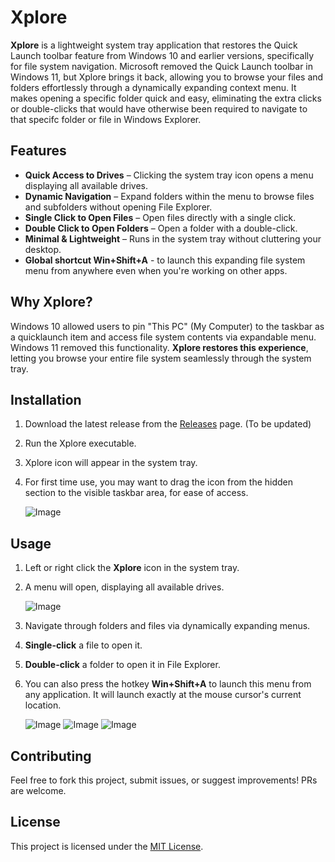 # Xplore

**Xplore** is a lightweight system tray application that restores the Quick Launch toolbar feature from Windows 10 and earlier versions, specifically for file system navigation. Microsoft removed the Quick Launch toolbar in Windows 11, but Xplore brings it back, allowing you to browse your files and folders effortlessly through a dynamically expanding context menu. It makes opening a specific folder quick and easy, eliminating the extra clicks or double-clicks that would have otherwise been required to navigate to that specifc folder or file in Windows Explorer.

## Features

- **Quick Access to Drives** – Clicking the system tray icon opens a menu displaying all available drives.  
- **Dynamic Navigation** – Expand folders within the menu to browse files and subfolders without opening File Explorer.  
- **Single Click to Open Files** – Open files directly with a single click.  
- **Double Click to Open Folders** – Open a folder with a double-click.  
- **Minimal & Lightweight** – Runs in the system tray without cluttering your desktop.
- **Global shortcut Win+Shift+A** - to launch this expanding file system menu from anywhere even when you're working on other apps. 

## Why Xplore?

Windows 10 allowed users to pin "This PC" (My Computer) to the taskbar as a quicklaunch item and access file system contents via expandable menu. Windows 11 removed this functionality. **Xplore restores this experience**, letting you browse your entire file system seamlessly through the system tray.

## Installation

1. Download the latest release from the [Releases](https://github.com/your-username/Xplore/releases) page.  (To be updated)
2. Run the Xplore executable.   
3. Xplore icon will appear in the system tray.
4. For first time use, you may want to drag the icon from the hidden section to the visible taskbar area, for ease of access.
   
     ![Image](https://github.com/user-attachments/assets/0a4e2cbc-0975-412b-a067-8d5335b9f795) 

## Usage

1. Left or right click the **Xplore** icon in the system tray.  
2. A menu will open, displaying all available drives.

     ![Image](https://github.com/user-attachments/assets/c5bc2ed0-8bfb-4d71-964d-41bc1203d72f)

4. Navigate through folders and files via dynamically expanding menus.  
5. **Single-click** a file to open it.  
6. **Double-click** a folder to open it in File Explorer.
7. You can also press the hotkey **Win+Shift+A** to launch this menu from any application. It will launch exactly at the mouse cursor's current location.

    ![Image](https://github.com/user-attachments/assets/a2e0cf55-5ee7-43e3-9d5c-ba909df0c2d8)
    ![Image](https://github.com/user-attachments/assets/ab6eb812-e545-478e-8eb8-5f770ca5d45b)
    ![Image](https://github.com/user-attachments/assets/341f5c6a-942c-4cda-bbb9-8825a317dfd7)

## Contributing

Feel free to fork this project, submit issues, or suggest improvements! PRs are welcome.  

## License

This project is licensed under the [MIT License](LICENSE).
